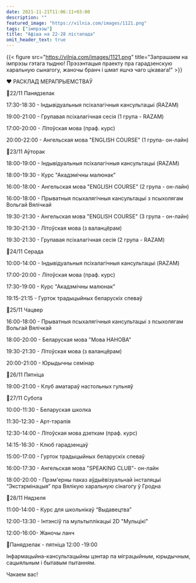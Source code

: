 ```yaml
---
date: 2021-11-21T11:06:11+03:00
description: ""
featured_image: "https://vilnia.com/images/1121.png"
tags: ["імпрэзы"]
title: "Афіша на 22-28 лістапада"
omit_header_text: true
---
```

{{< figure src="https://vilnia.com/images/1121.png" title="Запрашаем на імпрэзы гэтага тыдню! Прэзэнтацыя праекту пра гарадзенскую харальную сынагогу, жаночы бранч і шмат яшчэ чаго цікавага!" >}}

❤️‍ РАСКЛАД МЕРАПРЫЕМСТВАЎ

📌22/11 Панядзелак

17:30-18:30 - Індывідуальныя псіхалагічныя кансультацыі (RAZAM)

19:00-21:00 - Групавая псіхалагічная сесія (1 група - RAZAM)

17:00-20:00 - Літоўская мова (праф. курс)

20:00-22:00 - Ангельская мова "ENGLISH COURSE" (1 група- он-лайн)

📌23/11 Аўторак

18:00-19:00 - Індывідуальныя псіхалагічныя кансультацыі (RAZAM)

18:00-19:30 - Курс "Акадэмічны малюнак"

16:00-18:00 - Ангельская мова "ENGLISH COURSE" (2 група - он-лайн)

16:00-18:00 - Прыватныя псыхалягічныя кансультацыі з псыхолягам Вольгай Вялічкай

19:30-21:30 - Ангельская мова "ENGLISH COURSE" (3 група - он-лайн) 

19:30-21:30 - Літоўская мова (з валанцёрам)

19:30-21:30 - Групавая псіхалагічная сесія (2 група - RAZAM)

📌24/11 Серада

10:00-14:00 - Індывідуальныя псіхалагічныя кансультацыі (RAZAM)

17:00-20:00 - Літоўская мова (праф. курс)

17:30-19:00 - Курс "Акадэмічны малюнак"

19:15-21:15 - Гурток традыцыйных беларускіх спеваў

📌25/11 Чацвер

16:00-18:00 - Прыватныя псыхалягічныя кансультацыі з псыхолягам Вольгай Вялічкай

18:00-20:00 - Беларуская мова "Мова НАНОВА"

19:30-21:30 - Літоўская мова (з валанцёрам)

20:00-21:00 - Юрыдычны семінар

📌26/11 Пятніца

19:00-21:00 - Клуб аматараў настольных гульняў

📌27/11 Субота

10:00-11:30 - Беларуская школка

11:30-12:30 - Арт-тэрапія

12:30-14:00 - Літоўская мова дзеткам (праф. курс)

14:15-16:30 - Клюб гарадзенцаў

15:00-17:00 - Гурток традыцыйных беларускіх спеваў

16:00-17:30 - Ангельская мова "SPEAKING CLUB"- он-лайн

18:00-20:00 - Прэм'ерны паказ аўдыёвізуальнай інсталяцыі “Экстэрмінацыя” пра Вялікую харальную сінагогу ў Гродна

📌28/11 Нядзеля

11:00-14:00 - Курс для школьнікаў “Выдавецтва”

12:00-13:30 - Інтэнсіў па мультыплікацыі 2D "Мульцікі"

12:00-16:00- Жаночы ланч

📍Панядзелак - пятніца 12:00 -19:00

Інфармацыйна-кансультацыйны цэнтар па міграцыйным, юрыдычным, сацыяльным і бытавым пытанням.

Чакаем вас!